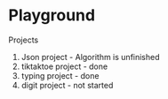 # Playground

Projects
1. Json project - Algorithm is unfinished
2. tiktaktoe project - done
3. typing project - done
4. digit project - not started
